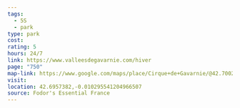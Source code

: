 ```yaml
---
tags:
  - 5S
  - park
type: park
cost: 
rating: 5
hours: 24/7
link: https://www.valleesdegavarnie.com/hiver
page: "750"
map-link: https://www.google.com/maps/place/Cirque+de+Gavarnie/@42.700225,-0.029009,15z/data=!4m14!1m7!3m6!1s0xd57fd5c34c9edb5:0x7638ea29a7d86f69!2sCirque+de+Gavarnie!8m2!3d42.7002771!4d-0.0163231!16zL20vMGJ0cTdx!3m5!1s0xd57e29066f649e3:0xeeb88747e5d4e058!8m2!3d42.6970942!4d-0.0077322!16s%2Fg%2F1v0lm2yc?entry=ttu&g_ep=EgoyMDI0MTAwOS4wIKXMDSoASAFQAw%3D%3D
visit: 
location: 42.6957382,-0.010295541204966507
source: Fodor's Essential France
---
```

